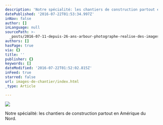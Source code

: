 ```yaml
---
description: 'Notre spécialité: les chantiers de construction partout en Amérique du Nord.'
datePublished: '2016-07-22T01:53:34.997Z'
inNav: false
author: []
inLanguage: null
sourcePath: >-
  _posts/2016-07-11-depuis-26-ans-arbour-photographe-realise-des-images-pour-l.md
authors: []
hasPage: true
via: {}
title: ''
publisher: {}
keywords: []
dateModified: '2016-07-22T01:52:02.815Z'
inFeed: true
starred: false
url: images-de-chantier/index.html
_type: Article

---
```

![](https://the-grid-user-content.s3-us-west-2.amazonaws.com/2b802b68-0b01-4d81-864f-6912ed5ea79a.jpg)

Notre spécialité: les chantiers de construction partout en Amérique du Nord.